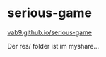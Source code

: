 # serious-game

[vab9.github.io/serious-game](vab9.github.io/serious-game)

Der res/ folder ist im myshare...
